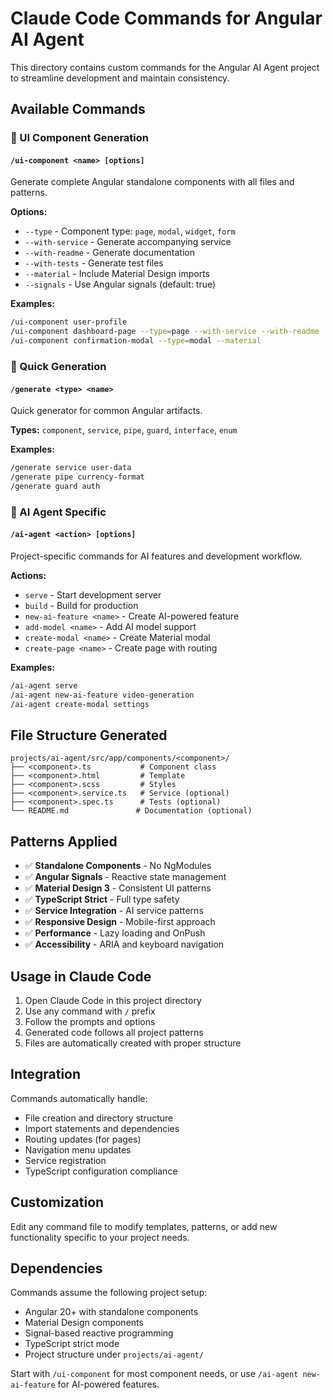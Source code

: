 # Claude Code Commands for Angular AI Agent

This directory contains custom commands for the Angular AI Agent project to streamline development and maintain consistency.

## Available Commands

### 🎨 UI Component Generation

#### `/ui-component <name> [options]`
Generate complete Angular standalone components with all files and patterns.

**Options:**
- `--type` - Component type: `page`, `modal`, `widget`, `form`
- `--with-service` - Generate accompanying service
- `--with-readme` - Generate documentation
- `--with-tests` - Generate test files
- `--material` - Include Material Design imports
- `--signals` - Use Angular signals (default: true)

**Examples:**
```bash
/ui-component user-profile
/ui-component dashboard-page --type=page --with-service --with-readme
/ui-component confirmation-modal --type=modal --material
```

### 🔧 Quick Generation

#### `/generate <type> <name>`
Quick generator for common Angular artifacts.

**Types:** `component`, `service`, `pipe`, `guard`, `interface`, `enum`

**Examples:**
```bash
/generate service user-data
/generate pipe currency-format
/generate guard auth
```

### 🤖 AI Agent Specific

#### `/ai-agent <action> [options]`
Project-specific commands for AI features and development workflow.

**Actions:**
- `serve` - Start development server
- `build` - Build for production
- `new-ai-feature <name>` - Create AI-powered feature
- `add-model <name>` - Add AI model support
- `create-modal <name>` - Create Material modal
- `create-page <name>` - Create page with routing

**Examples:**
```bash
/ai-agent serve
/ai-agent new-ai-feature video-generation
/ai-agent create-modal settings
```

## File Structure Generated

```
projects/ai-agent/src/app/components/<component>/
├── <component>.ts           # Component class
├── <component>.html         # Template
├── <component>.scss         # Styles
├── <component>.service.ts   # Service (optional)
├── <component>.spec.ts      # Tests (optional)
└── README.md               # Documentation (optional)
```

## Patterns Applied

- ✅ **Standalone Components** - No NgModules
- ✅ **Angular Signals** - Reactive state management
- ✅ **Material Design 3** - Consistent UI patterns
- ✅ **TypeScript Strict** - Full type safety
- ✅ **Service Integration** - AI service patterns
- ✅ **Responsive Design** - Mobile-first approach
- ✅ **Performance** - Lazy loading and OnPush
- ✅ **Accessibility** - ARIA and keyboard navigation

## Usage in Claude Code

1. Open Claude Code in this project directory
2. Use any command with `/` prefix
3. Follow the prompts and options
4. Generated code follows all project patterns
5. Files are automatically created with proper structure

## Integration

Commands automatically handle:
- File creation and directory structure
- Import statements and dependencies
- Routing updates (for pages)
- Navigation menu updates
- Service registration
- TypeScript configuration compliance

## Customization

Edit any command file to modify templates, patterns, or add new functionality specific to your project needs.

## Dependencies

Commands assume the following project setup:
- Angular 20+ with standalone components
- Material Design components
- Signal-based reactive programming
- TypeScript strict mode
- Project structure under `projects/ai-agent/`

Start with `/ui-component` for most component needs, or use `/ai-agent new-ai-feature` for AI-powered features.